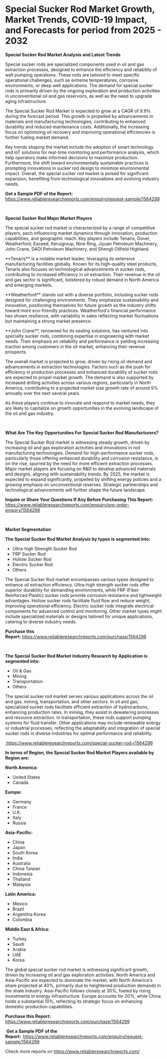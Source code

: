 <p><h1>Special Sucker Rod Market Growth, Market Trends, COVID-19 Impact, and Forecasts for period from 2025 - 2032</h1></p><p><strong>Special Sucker Rod Market Analysis and Latest Trends</strong></p>
<p><p>Special sucker rods are specialized components used in oil and gas extraction processes, designed to enhance the efficiency and reliability of well pumping operations. These rods are tailored to meet specific operational challenges, such as extreme temperatures, corrosive environments, or deep well applications. The demand for special sucker rods is primarily driven by the ongoing exploration and production activities in unconventional oil and gas reservoirs, as well as the need to upgrade aging infrastructure.</p><p>The Special Sucker Rod Market is expected to grow at a CAGR of 9.9% during the forecast period. This growth is propelled by advancements in materials and manufacturing technologies, contributing to enhanced durability and reduced maintenance costs. Additionally, the increasing focus on optimizing oil recovery and improving operational efficiencies is further fueling market demand. </p><p>Key trends shaping the market include the adoption of smart technology and IoT solutions for real-time monitoring and performance analysis, which help operators make informed decisions to maximize production. Furthermore, the shift toward environmentally sustainable practices is prompting innovations in sucker rod design to minimize environmental impact. Overall, the special sucker rod market is poised for significant expansion, benefiting from technological innovations and evolving industry needs.</p></p>
<p><strong>Get a Sample PDF of the Report:&nbsp;</strong> <a href="https://www.reliableresearchreports.com/enquiry/request-sample/1564299?utm_campaign=48&utm_medium=2&utm_source=Github&utm_content=ia&utm_term=27022025&utm_id=special-sucker-rod">https://www.reliableresearchreports.com/enquiry/request-sample/1564299</a></p>
<p>&nbsp;</p>
<p><strong>Special Sucker Rod Major Market Players</strong></p>
<p><p>The special sucker rod market is characterized by a range of competitive players, each influencing market dynamics through innovation, production capabilities, and geographic reach. Key players include Tenaris, Dover, Weatherford, Exceed, Keruigroup, Nine Ring, Jiyuan Petroleum Machinery, John Crane, DADI Petroleum Machinery, and Shengli Oilfield Highland.</p><p>**Tenaris** is a notable market leader, leveraging its extensive manufacturing facilities globally. Known for its high-quality steel products, Tenaris also focuses on technological advancements in sucker rods, contributing to increased efficiency in oil extraction. Their revenue in the oil and gas sector is significant, bolstered by robust demand in North America and emerging markets.</p><p>**Weatherford** stands out with a diverse portfolio, including sucker rods designed for challenging environments. They emphasize sustainability and innovation, positioning themselves for future growth as the industry shifts toward more eco-friendly practices. Weatherford's financial performance has shown resilience, with variability in sales reflecting market fluctuations but maintaining a strong market presence.</p><p>**John Crane**, renowned for its sealing solutions, has ventured into specialty sucker rods, combining expertise in engineering with market needs. Their emphasis on reliability and performance is yielding increasing traction among customers in the oil market, enhancing their revenue prospects.</p><p>The overall market is projected to grow, driven by rising oil demand and advancements in extraction technologies. Factors such as the push for efficiency in production processes and enhanced durability of sucker rods are expected to propel market growth. The demand is also supported by increased drilling activities across various regions, particularly in North America, contributing to a projected market size growth rate of around 5% annually over the next several years.</p><p>As these players continue to innovate and respond to market needs, they are likely to capitalize on growth opportunities in the evolving landscape of the oil and gas industry.</p></p>
<p>&nbsp;</p>
<p><strong>What Are The Key Opportunities For Special Sucker Rod Manufacturers?</strong></p>
<p><p>The Special Sucker Rod market is witnessing steady growth, driven by increasing oil and gas exploration activities and innovations in rod manufacturing technologies. Demand for high-performance sucker rods, particularly those offering enhanced durability and corrosion resistance, is on the rise, spurred by the need for more efficient extraction processes. Major market players are focusing on R&D to develop advanced materials and designs, aligning with sustainability trends. By 2025, the market is expected to expand significantly, propelled by shifting energy policies and a growing emphasis on unconventional reserves. Strategic partnerships and technological advancements will further shape the future landscape.</p></p>
<p><strong>Inquire or Share Your Questions If Any Before Purchasing This Report:</strong> <a href="https://www.reliableresearchreports.com/enquiry/pre-order-enquiry/1564299?utm_campaign=48&utm_medium=2&utm_source=Github&utm_content=ia&utm_term=27022025&utm_id=special-sucker-rod">https://www.reliableresearchreports.com/enquiry/pre-order-enquiry/1564299</a></p>
<p>&nbsp;</p>
<p><strong>Market Segmentation</strong></p>
<p><strong>The Special Sucker Rod Market Analysis by types is segmented into:</strong></p>
<p><ul><li>Ultra-high Strength Sucker Rod</li><li>FRP Sucker Rod</li><li>Hollow Sucker Rod</li><li>Electric Sucker Rod</li><li>Others</li></ul></p>
<p><p>The Special Sucker Rod market encompasses various types designed to enhance oil extraction efficiency. Ultra-high strength sucker rods offer superior durability for demanding environments, while FRP (Fiber Reinforced Plastic) sucker rods provide corrosion resistance and lightweight advantages. Hollow sucker rods facilitate fluid flow and reduce weight, improving operational efficiency. Electric sucker rods integrate electrical components for advanced control and monitoring. Other market types might include specialized materials or designs tailored for unique applications, catering to diverse industry needs.</p></p>
<p><strong>Purchase this Report:&nbsp;</strong><a href="https://www.reliableresearchreports.com/purchase/1564299?utm_campaign=48&utm_medium=2&utm_source=Github&utm_content=ia&utm_term=27022025&utm_id=special-sucker-rod">https://www.reliableresearchreports.com/purchase/1564299</a></p>
<p>&nbsp;</p>
<p><strong>The Special Sucker Rod Market Industry Research by Application is segmented into:</strong></p>
<p><ul><li>Oil & Gas</li><li>Mining</li><li>Transportation</li><li>Others</li></ul></p>
<p><p>The special sucker rod market serves various applications across the oil and gas, mining, transportation, and other sectors. In oil and gas, specialized sucker rods facilitate efficient extraction of hydrocarbons, enhancing production rates. In mining, they assist in dewatering processes and resource extraction. In transportation, these rods support pumping systems for fluid transfer. Other applications may include renewable energy or industrial processes, reflecting the adaptability and integration of special sucker rods in diverse industries for optimal performance and reliability.</p></p>
<p><a href="https://www.reliableresearchreports.com/special-sucker-rod-r1564299?utm_campaign=48&utm_medium=2&utm_source=Github&utm_content=ia&utm_term=27022025&utm_id=special-sucker-rod">&nbsp;https://www.reliableresearchreports.com/special-sucker-rod-r1564299</a></p>
<p><strong>In terms of Region, the Special Sucker Rod Market Players available by Region are:</strong></p>
<p>
    <p> <strong> North America: </strong>
        <ul>
            <li>United States</li>
            <li>Canada</li>
        </ul>
        </p> 
    <p> <strong> Europe: </strong>
        <ul>
            <li>Germany</li>
            <li>France</li>
            <li>U.K.</li>
            <li>Italy</li>
            <li>Russia</li>
        </ul>
        </p> 
    <p> <strong> Asia-Pacific: </strong>
        <ul>
            <li>China</li>
            <li>Japan</li>
            <li>South Korea</li>
            <li>India</li>
            <li>Australia</li>
            <li>China Taiwan</li>
            <li>Indonesia</li>
            <li>Thailand</li>
            <li>Malaysia</li>
        </ul>
        </p> 
    <p> <strong> Latin America: </strong>
        <ul>
            <li>Mexico</li>
            <li>Brazil</li>
            <li>Argentina Korea</li>
            <li>Colombia</li>
        </ul>
        </p> 
    <p> <strong> Middle East & Africa: </strong>
        <ul>
            <li>Turkey</li>
            <li>Saudi</li>
            <li>Arabia</li>
            <li>UAE</li>
            <li>Korea</li>
        </ul>
    </p>
    </p>
<p><p>The global special sucker rod market is witnessing significant growth, driven by increasing oil and gas exploration activities. North America and Asia-Pacific are expected to dominate the market, with North America's share projected at 40%, primarily due to heightened production demands in the shale industry. Asia-Pacific follows closely at 30%, fueled by rising investments in energy infrastructure. Europe accounts for 20%, while China holds a substantial 10%, reflecting its strategic focus on enhancing domestic production capabilities.</p></p>
<p><strong>Purchase this Report: </strong><a href="https://www.reliableresearchreports.com/purchase/1564299?utm_campaign=48&utm_medium=2&utm_source=Github&utm_content=ia&utm_term=27022025&utm_id=special-sucker-rod">https://www.reliableresearchreports.com/purchase/1564299</a></p>
<p>&nbsp;<strong>Get a Sample PDF of the Report:&nbsp;&nbsp;</strong><a href="https://www.reliableresearchreports.com/enquiry/request-sample/1564299?utm_campaign=48&utm_medium=2&utm_source=Github&utm_content=ia&utm_term=27022025&utm_id=special-sucker-rod">https://www.reliableresearchreports.com/enquiry/request-sample/1564299</a></p>
<p><strong></strong></p>
<p>Check more reports on <a href="https://www.reliableresearchreports.com/?utm_campaign=48&utm_medium=2&utm_source=Github&utm_content=ia&utm_term=27022025&utm_id=special-sucker-rod">https://www.reliableresearchreports.com/</a></p>